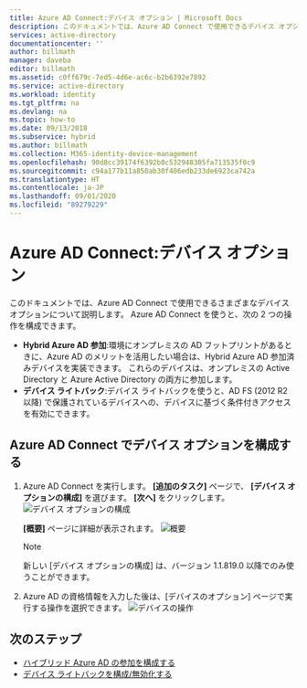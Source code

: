```yaml
---
title: Azure AD Connect:デバイス オプション | Microsoft Docs
description: このドキュメントでは、Azure AD Connect で使用できるデバイス オプションについて詳しく説明します
services: active-directory
documentationcenter: ''
author: billmath
manager: daveba
editor: billmath
ms.assetid: c0ff679c-7ed5-4d6e-ac6c-b2b6392e7892
ms.service: active-directory
ms.workload: identity
ms.tgt_pltfrm: na
ms.devlang: na
ms.topic: how-to
ms.date: 09/13/2018
ms.subservice: hybrid
ms.author: billmath
ms.collection: M365-identity-device-management
ms.openlocfilehash: 90d8cc39174f6392b0c532948305fa713535f0c9
ms.sourcegitcommit: c94a177b11a850ab30f406edb233de6923ca742a
ms.translationtype: HT
ms.contentlocale: ja-JP
ms.lasthandoff: 09/01/2020
ms.locfileid: "89279229"
---
```

# <a name="azure-ad-connect-device-options"></a>Azure AD Connect:デバイス オプション

このドキュメントでは、Azure AD Connect で使用できるさまざまなデバイス オプションについて説明します。 Azure AD Connect を使うと、次の 2 つの操作を構成できます。 
* **Hybrid Azure AD 参加**:環境にオンプレミスの AD フットプリントがあるときに、Azure AD のメリットを活用したい場合は、Hybrid Azure AD 参加済みデバイスを実装できます。 これらのデバイスは、オンプレミスの Active Directory と Azure Active Directory の両方に参加します。
* **デバイス ライトバック**:デバイス ライトバックを使うと、AD FS (2012 R2 以降) で保護されているデバイスへの、デバイスに基づく条件付きアクセスを有効にできます。

## <a name="configure-device-options-in-azure-ad-connect"></a>Azure AD Connect でデバイス オプションを構成する

1.  Azure AD Connect を実行します。 **[追加のタスク]** ページで、 **[デバイス オプションの構成]** を選びます。  **[次へ]** をクリックします。
    ![デバイス オプションの構成](./media/how-to-connect-device-options/deviceoptions.png) 

    **[概要]** ページに詳細が表示されます。
    ![概要](./media/how-to-connect-device-options/deviceoverview.png)

    >[!NOTE]
    > 新しい [デバイス オプションの構成] は、バージョン 1.1.819.0 以降でのみ使うことができます。

2.  Azure AD の資格情報を入力した後は、[デバイスのオプション] ページで実行する操作を選択できます。
    ![デバイスの操作](./media/how-to-connect-device-options/deviceoptionsselection.png)

## <a name="next-steps"></a>次のステップ

* [ハイブリッド Azure AD の参加を構成する](../devices/hybrid-azuread-join-plan.md)
* [デバイス ライトバックを構成/無効化する](how-to-connect-device-writeback.md)